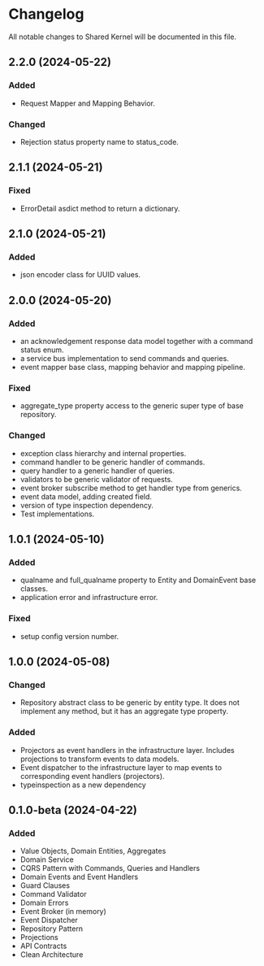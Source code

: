 # Changelog

All notable changes to Shared Kernel will be documented in this file.

## 2.2.0 (2024-05-22)

### Added

- Request Mapper and Mapping Behavior.

### Changed

- Rejection status property name to status_code.

## 2.1.1 (2024-05-21)

### Fixed

- ErrorDetail asdict method to return a dictionary.

## 2.1.0 (2024-05-21)

### Added

- json encoder class for UUID values.

## 2.0.0 (2024-05-20)

### Added

- an acknowledgement response data model together with a command status enum.
- a service bus implementation to send commands and queries.
- event mapper base class, mapping behavior and mapping pipeline.

### Fixed

- aggregate_type property access to the generic super type of base repository.

### Changed

- exception class hierarchy and internal properties.
- command handler to be generic handler of commands.
- query handler to a generic handler of queries.
- validators to be generic validator of requests.
- event broker subscribe method to get handler type from generics.
- event data model, adding created field.
- version of type inspection dependency.
- Test implementations.

## 1.0.1 (2024-05-10)

### Added

- qualname and full_qualname property to Entity and DomainEvent base classes.
- application error and infrastructure error.

### Fixed

- setup config version number.

## 1.0.0 (2024-05-08)

### Changed

- Repository abstract class to be generic by entity type.
  It does not implement any method, but it has an aggregate type property.

### Added

- Projectors as event handlers in the infrastructure layer. Includes projections to transform events to data models.
- Event dispatcher to the infrastructure layer to map events to corresponding event handlers (projectors).
- typeinspection as a new dependency

## 0.1.0-beta (2024-04-22)

### Added

- Value Objects, Domain Entities, Aggregates
- Domain Service
- CQRS Pattern with Commands, Queries and Handlers
- Domain Events and Event Handlers
- Guard Clauses
- Command Validator
- Domain Errors
- Event Broker (in memory)
- Event Dispatcher
- Repository Pattern
- Projections
- API Contracts
- Clean Architecture